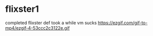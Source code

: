 # flixster1
completed flixster def took a while vm sucks
https://ezgif.com/gif-to-mp4/ezgif-4-53ccc2c3122e.gif
